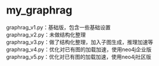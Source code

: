 # my_graphrag  

graphrag_v1.py：基础版，包含一些基础设置  
graphrag_v2.py：未做结构化整理  
graphrag_v3.py：做了结构化整理，加入子图生成，推理加速等  
graphrag_v4.py：优化对已有图的加载加速，使用neo4j企业版
graphrag_v5.py：优化对已有图的加载加速，使用neo4j社区版  
